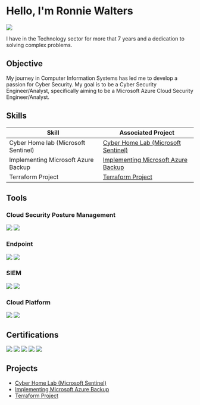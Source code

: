 
# Hello, I'm Ronnie Walters
<a href="https://linkedin.com/in/ronniewalters"><img src="https://img.shields.io/badge/-LinkedIn-0072b1?&style=for-the-badge&logo=linkedin&logoColor=white" /></a>


I have in the Technology sector for more that 7 years and a dedication to solving complex problems.

## Objective

My journey in Computer Information Systems has led me to develop a passion for Cyber Security. My goal is to be a Cyber Security Engineer/Analyst, specifically aiming to be a Microsoft Azure Cloud Security Engineer/Analyst.

## Skills

| Skill                                         | Associated Project         |
|-----------------------------------------------|----------------------------|
| Cyber Home lab (Microsoft Sentinel)           | <a href="https://github.com/Ronaldo7-w/Cyber-Home-Lab-Microsoft-Sentinel-">Cyber Home Lab (Microsoft Sentinel)</a>|
| Implementing Microsoft Azure Backup           | <a href="https://github.com/Ronaldo7-w/Implementing-Microsoft-Azure-Backup">Implementing Microsoft Azure Backup</a>|
| Terraform Project                             | <a href="https://github.com/Ronaldo7-w/Terraform_Project">Terraform Project</a>|


## Tools

### Cloud Security Posture Management
<div>
    <img src="https://img.shields.io/badge/-Microsoft_Defender_for_Cloud-0078D4?&style=for-the-badge&logo=microsoft&logoColor=white" />
    <img src="https://img.shields.io/badge/-Wiz-5A67D8?&style=for-the-badge&logo=wiz&logoColor=white" />
</div>

### Endpoint
<div>
    <img src="https://img.shields.io/badge/-Microsoft_Defender_for_Endpoint-00A4EF?&style=for-the-badge&logo=Microsoft&logoColor=white" />
    <img src="https://img.shields.io/badge/-CrowdStrike-E21313?&style=for-the-badge&logo=crowdstrike&logoColor=white" />
</div>

### SIEM
<div>
    <img src="https://img.shields.io/badge/-Microsoft_Sentinel-0078D4?&style=for-the-badge&logo=Microsoft&logoColor=white" />
    <img src="https://img.shields.io/badge/-Elastic-005571?&style=for-the-badge&logo=Elastic&logoColor=white" />
</div>

### Cloud Platform
<div>
    <img src="https://img.shields.io/badge/-AWS-232F3E?&style=for-the-badge&logo=amazon-aws&logoColor=white" />
    <img src="https://img.shields.io/badge/-Microsoft_Azure-0078D4?&style=for-the-badge&logo=microsoft-azure&logoColor=white" />
</div>

## Certifications
<div>
    <img src="https://img.shields.io/badge/-Microsoft_SC--900-0078D4?&style=for-the-badge&logo=microsoft&logoColor=white" />
    <img src="https://img.shields.io/badge/-Google_Cybersecurity_Professional_Certificate-4285F4?&style=for-the-badge&logo=google&logoColor=white" />
    <img src="https://img.shields.io/badge/-Qualys_EDR-E60027?&style=for-the-badge&logo=qualys&logoColor=white" />
    <img src="https://img.shields.io/badge/-Qualys_Vulnerability_Management-E60027?&style=for-the-badge&logo=qualys&logoColor=white" />
    <img src="https://img.shields.io/badge/-GRC_Mastery-6A1B9A?&style=for-the-badge&logo=security&logoColor=white" />
</div>

## Projects
- <a href="https://github.com/Ronaldo7-w/Cyber-Home-Lab-Microsoft-Sentinel-">Cyber Home Lab (Microsoft Sentinel)</a>
- <a href="https://github.com/Ronaldo7-w/Implementing-Microsoft-Azure-Backup">Implementing Microsoft Azure Backup</a>
- <a href="https://github.com/Ronaldo7-w/Terraform_Project">Terraform Project</a>

